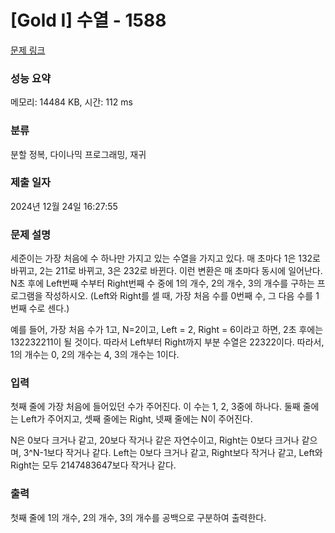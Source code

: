# [Gold I] 수열 - 1588 

[문제 링크](https://www.acmicpc.net/problem/1588) 

### 성능 요약

메모리: 14484 KB, 시간: 112 ms

### 분류

분할 정복, 다이나믹 프로그래밍, 재귀

### 제출 일자

2024년 12월 24일 16:27:55

### 문제 설명

<p>세준이는 가장 처음에 수 하나만 가지고 있는 수열을 가지고 있다. 매 초마다 1은 132로 바뀌고, 2는 211로 바뀌고, 3은 232로 바뀐다. 이런 변환은 매 초마다 동시에 일어난다. N초 후에 Left번째 수부터 Right번째 수 중에 1의 개수, 2의 개수, 3의 개수를 구하는 프로그램을 작성하시오. (Left와 Right를 셀 때, 가장 처음 수를 0번째 수, 그 다음 수를 1번째 수로 센다.)</p>

<p>예를 들어, 가장 처음 수가 1고, N=2이고, Left = 2, Right = 6이라고 하면, 2초 후에는 132232211이 될 것이다. 따라서 Left부터 Right까지 부분 수열은 22322이다. 따라서, 1의 개수는 0, 2의 개수는 4, 3의 개수는 1이다.</p>

### 입력 

 <p>첫째 줄에 가장 처음에 들어있던 수가 주어진다. 이 수는 1, 2, 3중에 하나다. 둘째 줄에는 Left가 주어지고, 셋째 줄에는 Right, 넷째 줄에는 N이 주어진다.</p>

<p>N은 0보다 크거나 같고, 20보다 작거나 같은 자연수이고, Right는 0보다 크거나 같으며, 3^N-1보다 작거나 같다. Left는 0보다 크거나 같고, Right보다 작거나 같고, Left와 Right는 모두 2147483647보다 작거나 같다.</p>

### 출력 

 <p>첫째 줄에 1의 개수, 2의 개수, 3의 개수를 공백으로 구분하여 출력한다.</p>

